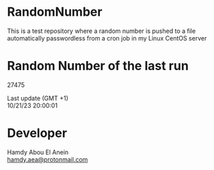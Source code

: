 # RandomNumber    
This is a test repository where a random number is pushed to a file automatically passwordless from a cron job in my Linux CentOS server    
# Random Number of the last run   
27475
      
Last update (GMT +1)    
10/21/23 20:00:01
# Developer    
Hamdy Abou El Anein   
hamdy.aea@protonmail.com
